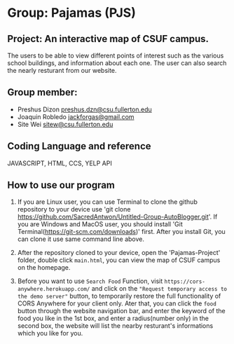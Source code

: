 # Group: Pajamas (PJS)
## Project: An interactive map of CSUF campus.
The users to be able to view different points of interest such as the various school buildings, and information about each one. The user can also search the nearly resturant from our website.
  
## Group member:
* Preshus Dizon preshus.dzn@csu.fullerton.edu  
* Joaquin Robledo jackforgas@gmail.com  
* Site Wei sitew@csu.fullerton.edu

## Coding Language and reference
JAVASCRIPT, HTML, CCS, YELP API

## How to use our program
1. If you are Linux user, you can use Terminal to clone the github repository to your device use 'git clone https://github.com/SacredAntwon/Untitled-Group-AutoBlogger.git'. If you are Windows and MacOS user, you should install 'Git Terminal(https://git-scm.com/downloads)' first. After you install Git, you can clone it use same command line above.

2. After the repository cloned to your device, open the 'Pajamas-Project' folder, double click `main.html`, you can view the map of CSUF campus on the homepage.

3. Before you want to use `Search Food` Function, visit `https://cors-anywhere.herokuapp.com/` and click on the `"Request temporary access to the demo server"` button, to temporarily restore the full functionality of CORS Anywhere for your client only. Ater that, you can click the `food` button through the website navigation bar, and enter the keyword of the food you like in the 1st box, and enter a radius(number only) in the second box, the website will list the nearby resturant's informations which you like for you.

